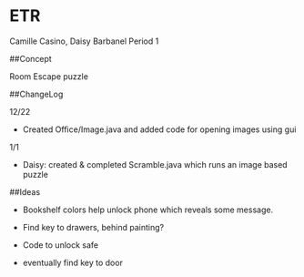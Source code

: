 ETR
===

Camille Casino, Daisy Barbanel Period 1

##Concept

Room Escape puzzle

##ChangeLog

12/22
- Created Office/Image.java and added code for opening images using gui

1/1
- Daisy: created & completed Scramble.java which runs an image based puzzle

##Ideas

- Bookshelf colors help unlock phone which reveals some message.

- Find key to drawers, behind painting?

- Code to unlock safe

- eventually find key to door